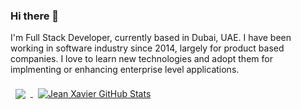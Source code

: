 ### Hi there 👋

I'm Full Stack Developer, currently based in Dubai, UAE. I have been working in software industry since 2014, largely for product based companies. I love to learn new technologies and adopt them for implmenting or enhancing enterprise level applications.


<a href="https://github.com/jx13xx">
  <img align="center" style="margin:0.5rem" src="https://github-readme-stats.vercel.app/api/top-langs/?username=jx13xx&hide=html,css&" />
</a>

<a href="https://github.com/jx13xx">
  <img align="center" style="margin:0.5rem" src="https://github-readme-stats.vercel.app/api?username=jx13xx&show_icons=true&line_height=27&count_private=true" alt="Jean Xavier GitHub Stats" />
</a>

